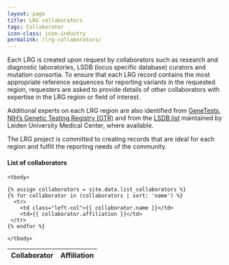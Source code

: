 ```yaml
---
layout: page
title: LRG collaborators
tags: Collaborator
icon-class: icon-industry
permalink: /lrg-collaborators/
---
```



Each LRG is created upon request by collaborators such as research and diagnostic laboratories, LSDB (locus specific database) curators and mutation consortia. To ensure that each LRG record contains the most appropriate reference sequences for reporting variants in the requested region, requesters are asked to provide details of other collaborators with expertise in the LRG region or field of interest.  

Additional experts on each LRG region are also identified from [GeneTests](http://genetests.org/), [NIH’s Genetic Testing Registry (GTR)](http://www.ncbi.nlm.nih.gov/gtr) and from the [LSDB list](http://www.lovd.nl/LSDBs) maintained by Leiden University Medical Center, where available.  

The LRG project is committed to creating records that are ideal for each region and fulfill the reporting needs of the community.


<h4>List of collaborators</h4>

<div class="col-lg-10 col-lg-offset-1">
  <table class="table table-hover">
    <thead>
      <tr class="sorttable_header">
        <th>Collaborator</th>
        <th>Affiliation</th>
      </tr>
    </thead>

    <tbody>
      
    {% assign collaborators = site.data.list_collaborators %}
    {% for collaborator in (collaborators | sort: 'name') %}
      <tr>
        <td class="left-col">{{ collaborator.name }}</td>
        <td>{{ collaborator.affiliation }}</td>
     </tr>
    {% endfor %} 

    </tbody>
  </table>
</div>
